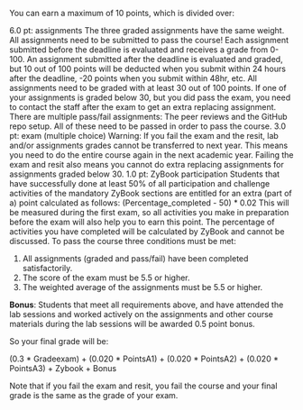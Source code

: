 You can earn a maximum of 10 points, which is divided over:

6.0 pt: assignments
The three graded assignments have the same weight. All assignments need to be submitted to pass the course! Each assignment submitted before the deadline is evaluated and receives a grade from 0-100. An assignment submitted after the deadline is evaluated and graded, but 10 out of 100 points will be deducted when you submit within 24 hours after the deadline,  -20 points when you submit within 48hr, etc.
All assignments need to be graded with at least 30 out of 100 points. If one of your assignments is graded below 30, but you did pass the exam, you need to contact the staff after the exam to get an extra replacing assignment.
There are multiple pass/fail assignments: The peer reviews and the GitHub repo setup. All of these need to be passed in order to pass the course.
 3.0 pt: exam (multiple choice)
Warning: If you fail the exam and the resit, lab and/or assignments grades cannot be transferred to next year. This means you need to do the entire course again in the next academic year. Failing the exam and resit also means you cannot do extra replacing assignments for assignments graded below 30.
1.0 pt: ZyBook participation
Students that have successfully done at least 50% of all participation and challenge activities of the mandatory ZyBook sections are entitled for an extra (part of a) point calculated as follows:
(Percentage_completed - 50) * 0.02
This will be measured during the first exam, so all activities you make in preparation before the exam will also help you to earn this point.   The percentage of activities you have completed will be calculated by ZyBook and cannot be discussed.
To pass the course three conditions must be met:

1. All assignments (graded and pass/fail) have been completed satisfactorily.
2. The score of the exam must be 5.5 or higher.
3. The weighted average of the assignments must be 5.5 or higher.

**Bonus**: Students that meet all requirements above, and have attended the lab sessions and worked actively on the assignments and other course materials during the lab sessions will be awarded 0.5 point bonus.

So your final grade will be:

(0.3 * Gradeexam) +
(0.020 * PointsA1) +
(0.020 * PointsA2) +
(0.020 * PointsA3) +
Zybook + 
Bonus

Note that if you fail the exam and resit, you fail the course and your final grade is the same as the grade of your exam.